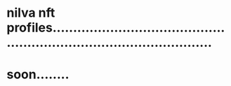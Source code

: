 # nilva nft profiles............................................................................................
# soon........
